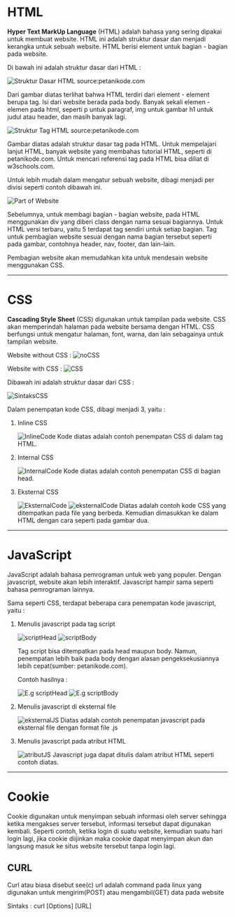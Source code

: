 # HTML

**Hyper Text MarkUp Language** (HTML) adalah bahasa yang sering dipakai untuk membuat website. HTML ini adalah struktur dasar dan menjadi kerangka untuk sebuah website. HTML berisi element untuk bagian - bagian pada website.

Di bawah ini adalah struktur dasar dari HTML :

![Struktur Dasar HTML](struktur-html.png)
source:petanikode.com

Dari gambar diatas terlihat bahwa HTML terdiri dari element - element berupa tag. Isi dari website berada pada body. Banyak sekali elemen - elemen pada html, seperti p untuk paragraf, img untuk gambar h1 untuk judul atau header, dan masih banyak lagi.


![Struktur Tag HTML](tag.png)
source:petanikode.com

Gambar diatas adalah struktur dasar tag pada HTML. Untuk mempelajari lanjut HTML, banyak website yang membahas tutorial HTML, seperti di petanikode.com. Untuk mencari referensi tag pada HTML bisa diliat di w3schools.com.

Untuk lebih mudah dalam mengatur sebuah website, dibagi menjadi per divisi seperti contoh dibawah ini.

![Part of Website](main-parts-of-webpage-layout.png)

Sebelumnya, untuk membagi bagian - bagian website, pada HTML menggunakan div yang diberi class dengan nama sesuai bagiannya. Untuk HTML versi terbaru, yaitu 5 terdapat tag sendiri untuk setiap bagian. Tag untuk pembagian website sesuai dengan nama bagian tersebut seperti pada gambar, contohnya header, nav, footer, dan lain-lain.

Pembagian website akan memudahkan kita untuk mendesain website menggunakan CSS.

---

# CSS

**Cascading Style Sheet** (CSS) digunakan untuk tampilan pada website. CSS akan memperindah halaman pada website bersama dengan HTML. CSS berfungsi untuk mengatur halaman, font, warna, dan lain sebagainya untuk tampilan website.

Website without CSS :
![noCSS](Screenshot%20(1111).png)

Website with CSS :
![CSS](Screenshot%20(1112).png)

Dibawah ini adalah struktur dasar dari CSS :

![SintaksCSS](sintaks-css.png)

Dalam penempatan kode CSS, dibagi menjadi 3, yaitu :

1. Inline CSS

   ![InlineCode](Screenshot%20(1159).png)
   Kode diatas adalah contoh penempatan CSS di dalam tag HTML. 

2. Internal CSS
 
   ![InternalCode](Screenshot%20(1164).png)
   Kode diatas adalah contoh penempatan CSS di bagian head.

3. Eksternal CSS
   
   ![EksternalCode](Screenshot%20(1165).png)
   ![eksternalCode](Screenshot%20(1175).png)
   Diatas adalah contoh kode CSS yang ditempatkan pada file yang berbeda. Kemudian dimasukkan ke dalam HTML dengan cara seperti pada gambar dua.

---

# JavaScript

JavaScript adalah bahasa pemrograman untuk web yang populer. Dengan javascript, website akan lebih interaktif. Javascript hampir sama seperti bahasa pemrograman lainnya. 

Sama seperti CSS, terdapat beberapa cara penempatan kode javascript, yaitu :

1. Menulis javascript pada tag script
   
   ![scriptHead](Screenshot%20(1172).png)
   ![scriptBody](Screenshot%20(1173).png)

   Tag script bisa ditempatkan pada head maupun body. Namun, penempatan lebih baik pada body dengan alasan pengeksekusiannya lebih cepat(sumber: petanikode.com).

   Contoh hasilnya :

   ![E.g scriptHead](Screenshot%20(1169).png)
   ![E.g scriptBody](Screenshot%20(1170).png)

2. Menulis javascript di eksternal file
   
   ![eksternalJS](Screenshot%20(1174).png)
   Diatas adalah contoh penempatan javascript pada eksternal file dengan format file .js

3. Menulis javascript pada atribut HTML

   ![atributJS](Screenshot%20(1175).png)
   Javascript juga dapat ditulis dalam atribut HTML seperti contoh diatas.

---

# Cookie

Cookie digunakan untuk menyimpan sebuah informasi oleh server sehingga ketika mengakses server tersebut, informasi tersebut dapat digunakan kembali. Seperti contoh, ketika login di suatu website, kemudian suatu hari login lagi, jika cookie diijinkan maka cookie dapat menyimpan akun dan langsung masuk ke situs website tersebut tanpa login lagi.

## CURL

Curl atau biasa disebut see(c) url adalah command pada linux yang digunakan untuk mengirim(POST) atau mengambil(GET) data pada website

Sintaks : curl [Options] [URL]


